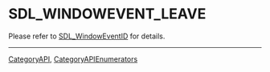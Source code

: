# SDL_WINDOWEVENT_LEAVE

Please refer to [SDL_WindowEventID](SDL_WindowEventID) for details.

----
[CategoryAPI](CategoryAPI), [CategoryAPIEnumerators](CategoryAPIEnumerators)

